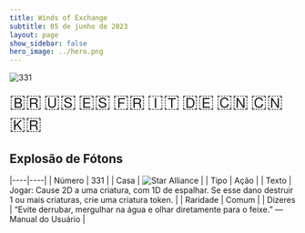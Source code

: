 ```yaml
---
title: Winds of Exchange
subtitle: 05 de junho de 2023
layout: page
show_sidebar: false
hero_image: ../hero.png
---
```


![331](https://mastervault-storage-prod.s3.amazonaws.com/media/card_front/pt/600_331_4ad1ad6ec6aa_pt.png)

<span title="Português" style="font-size: 32px;cursor: pointer;" onclick="javascript:document.querySelector('img[alt=\'331\']').src=document.querySelector('img[alt=\'331\']').src.replace(/card_front\/[^/]+/, 'card_front/pt').replace(/_[^/.0-9]+\.png/, '_pt.png')">🇧🇷</span>
<span title="English" style="font-size: 32px;cursor: pointer;" onclick="javascript:document.querySelector('img[alt=\'331\']').src=document.querySelector('img[alt=\'331\']').src.replace(/card_front\/[^/]+/, 'card_front/en').replace(/_[^/.0-9]+\.png/, '_en.png')">🇺🇸</span>
<span title="Español" style="font-size: 32px;cursor: pointer;" onclick="javascript:document.querySelector('img[alt=\'331\']').src=document.querySelector('img[alt=\'331\']').src.replace(/card_front\/[^/]+/, 'card_front/es').replace(/_[^/.0-9]+\.png/, '_es.png')">🇪🇸</span>
<span title="Français" style="font-size: 32px;cursor: pointer;" onclick="javascript:document.querySelector('img[alt=\'331\']').src=document.querySelector('img[alt=\'331\']').src.replace(/card_front\/[^/]+/, 'card_front/fr').replace(/_[^/.0-9]+\.png/, '_fr.png')">🇫🇷</span>
<span title="Italiano" style="font-size: 32px;cursor: pointer;" onclick="javascript:document.querySelector('img[alt=\'331\']').src=document.querySelector('img[alt=\'331\']').src.replace(/card_front\/[^/]+/, 'card_front/it').replace(/_[^/.0-9]+\.png/, '_it.png')">🇮🇹</span>
<span title="Deutsche" style="font-size: 32px;cursor: pointer;" onclick="javascript:document.querySelector('img[alt=\'331\']').src=document.querySelector('img[alt=\'331\']').src.replace(/card_front\/[^/]+/, 'card_front/de').replace(/_[^/.0-9]+\.png/, '_de.png')">🇩🇪</span>
<span title="简体中文" style="font-size: 32px;cursor: pointer;" onclick="javascript:document.querySelector('img[alt=\'331\']').src=document.querySelector('img[alt=\'331\']').src.replace(/card_front\/[^/]+/, 'card_front/zh-hans').replace(/_[^/.0-9]+\.png/, '_zh-hans.png')">🇨🇳</span>
<span title="繁體中文" style="font-size: 32px;cursor: pointer;" onclick="javascript:document.querySelector('img[alt=\'331\']').src=document.querySelector('img[alt=\'331\']').src.replace(/card_front\/[^/]+/, 'card_front/zh-hant').replace(/_[^/.0-9]+\.png/, '_zh-hant.png')">🇨🇳</span>
<span title="한국어" style="font-size: 32px;cursor: pointer;" onclick="javascript:document.querySelector('img[alt=\'331\']').src=document.querySelector('img[alt=\'331\']').src.replace(/card_front\/[^/]+/, 'card_front/ko').replace(/_[^/.0-9]+\.png/, '_ko.png')">🇰🇷</span>

## Explosão de Fótons

|----|----|
| Número | 331 |
| Casa | ![Star Alliance](https://archonarcana.com/images/thumb/7/7d/Star_Alliance.png/22px-Star_Alliance.png "Aliança Estelar") |
| Tipo | Ação |
| Texto | Jogar: Cause 2D a uma criatura, com 1D de espalhar. Se esse dano destruir 1 ou mais criaturas, crie uma criatura token. |
| Raridade | Comum |
| Dizeres | “Evite derrubar, mergulhar na água e olhar diretamente para o feixe.” — Manual do Usuário |
